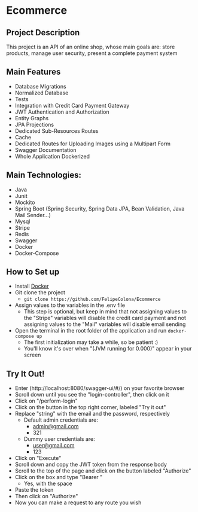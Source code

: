 # Ecommerce

## Project Description
This project is an API of an online shop, whose main goals are: store products, manage user security, present a complete payment system

## Main Features
- Database Migrations
- Normalized Database
- Tests
- Integration with Credit Card Payment Gateway
- JWT Authentication and Authorization
- Entity Graphs
- JPA Projections
- Dedicated Sub-Resources Routes
- Cache
- Dedicated Routes for Uploading Images using a Multipart Form
- Swagger Documentation
- Whole Application Dockerized

## Main Technologies:
- Java
- Junit
- Mockito
- Spring Boot (Spring Security, Spring Data JPA, Bean Validation, Java Mail Sender...)
- Mysql
- Stripe
- Redis
- Swagger
- Docker
- Docker-Compose

## How to Set up
- Install [Docker](https://docs.docker.com/get-docker)
- Git clone the project  
  - ```git clone https://github.com/FelipeColona/Ecommerce```
- Assign values to the variables in the .env file
  - This step is optional, but keep in mind that not assigning values to the "Stripe" variables will disable the credit card payment and not assigning values to the "Mail" variables will disable email sending
- Open the terminal in the root folder of the application and run ```docker-compose up```
  - The first initialization may take a while, so be patient :)
  - You'll know it's over when "(JVM running for 0.000)" appear in your screen

## Try It Out!
- Enter (http://localhost:8080/swagger-ui/#/) on your favorite browser
- Scroll down until you see the "login-controller", then click on it  
- Click on "/perform-login"
- Click on the button in the top right corner, labeled "Try it out"
- Replace "string" with the email and the password, respectively 
  - Default admin credentials are:
    - admin@gmail.com
    - 321
  - Dummy user credentials are:
    - user@gmail.com 
    - 123
- Click on "Execute"
- Scroll down and copy the JWT token from the response body
- Scroll to the top of the page and click on the button labeled "Authorize"
- Click on the box and type "Bearer "
  - Yes, with the space
- Paste the token
- Then click on "Authorize"
- Now you can make a request to any route you wish
